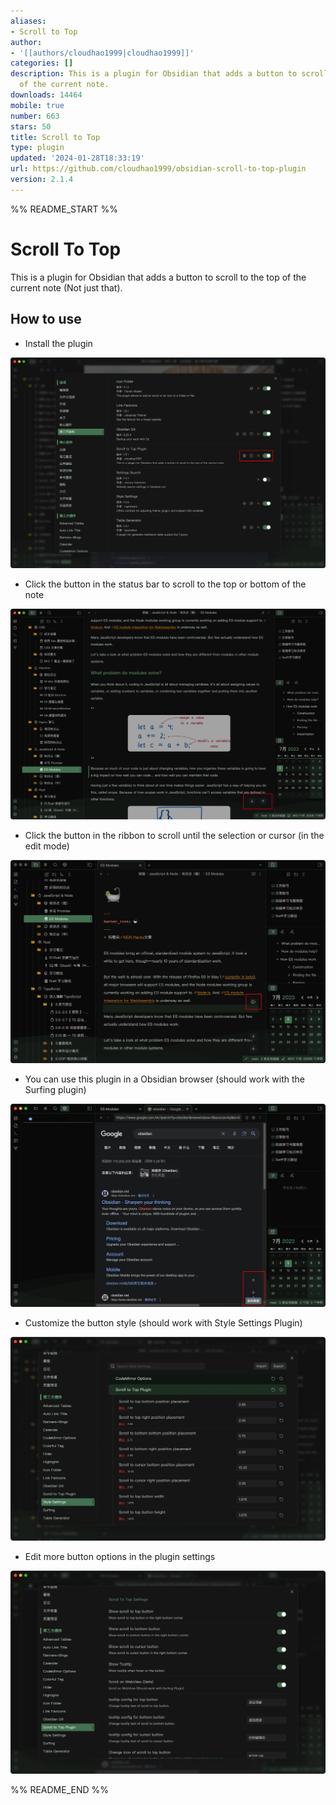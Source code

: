 ```yaml
---
aliases:
- Scroll to Top
author:
- '[[authors/cloudhao1999|cloudhao1999]]'
categories: []
description: This is a plugin for Obsidian that adds a button to scroll to the top
  of the current note.
downloads: 14464
mobile: true
number: 663
stars: 50
title: Scroll to Top
type: plugin
updated: '2024-01-28T18:33:19'
url: https://github.com/cloudhao1999/obsidian-scroll-to-top-plugin
version: 2.1.4
---
```


%% README_START %%

# Scroll To Top

This is a plugin for Obsidian that adds a button to scroll to the top of the current note (Not just that).

## How to use

-  Install the plugin

![Install](https://raw.githubusercontent.com/cloudhao1999/obsidian-scroll-to-top-plugin/HEAD/assets/image.rbytrvrif9c.png)

- Click the button in the status bar to scroll to the top or bottom of the note

![Scroll to top](https://raw.githubusercontent.com/cloudhao1999/obsidian-scroll-to-top-plugin/HEAD/assets/image.52t5j8rrigg0.png)

- Click the button in the ribbon to scroll until the selection or cursor (in the edit mode)

![Scroll to Cursor](https://raw.githubusercontent.com/cloudhao1999/obsidian-scroll-to-top-plugin/HEAD/assets/image.ku7p6hzfg1c.webp)

- You can use this plugin in a Obsidian browser (should work with the Surfing plugin)

![Browser](https://raw.githubusercontent.com/cloudhao1999/obsidian-scroll-to-top-plugin/HEAD/assets/image.768ldvty9lw0.webp)

- Customize the button style (should work with Style Settings Plugin)

![Customize](https://raw.githubusercontent.com/cloudhao1999/obsidian-scroll-to-top-plugin/HEAD/assets/image.1shejki8q4rk.webp)

- Edit more button options in the plugin settings

![Settings](https://raw.githubusercontent.com/cloudhao1999/obsidian-scroll-to-top-plugin/HEAD/assets/image.16rzrrt2tl5s.webp)


%% README_END %%